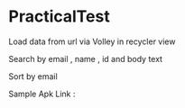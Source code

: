 # PracticalTest


Load data from url via Volley in recycler view

Search by email , name , id and body text

Sort by email

Sample Apk Link : 
